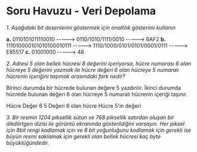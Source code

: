 # Soru Havuzu - Veri Depolama

*1. Aşağıdaki bit desenlerini göstermek için onaltılık gösterimi kullanın*

**a.** 0110101011110010 -----> 0110/1010/1111/0010 -----> 6AF2
**b.** 111010000101010100010111 -----> 1110/1000/0101/0101/0001/0111 -----> E85517
**c.** 01001000 -----> 48

*2. Adresi 5 olan bellek hücresi 8 değerini içeriyorsa, hücre numarası 6 olan hücreye 5 değerini yazmak ile hücre değeri 6 olan hücreye 5 numaralı hücrenin içeriğini taşımak arasındaki fark nedir?*

Birinci durumda bir hücrede bulunan değere 5 yazdırılır. İkinci durumda hücrede bulunan değeri 6 olan hücreye 5 numaralı hücrenin içeriği taşınır.

Hücre                   Değer
6                       5
Değeri 6 olan hücre     Hücre 5'in değeri

*3. Bir resmin 1204 piksellik sütun ve 768 piksellik satırdan oluşan bir dikdörtgen dizisi ile görüntü ekranında gösterildiğini varsayın. Her piksel için 8bit rengi kodlamak için ve 8 bit yoğunluğunu kodlamak için gerekli ise büyün resmi saklamak için gerekli olan bellek hücresi kaç byte büyüklüğündedir.*


